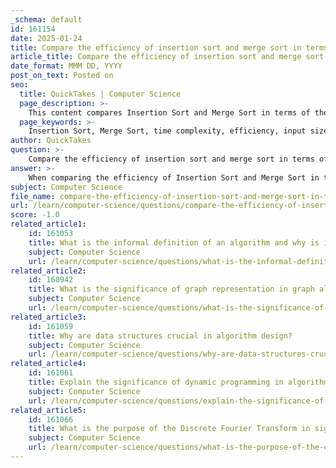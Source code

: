 ```yaml
---
_schema: default
id: 161154
date: 2025-01-24
title: Compare the efficiency of insertion sort and merge sort in terms of input size.
article_title: Compare the efficiency of insertion sort and merge sort in terms of input size.
date_format: MMM DD, YYYY
post_on_text: Posted on
seo:
  title: QuickTakes | Computer Science
  page_description: >-
    This content compares Insertion Sort and Merge Sort in terms of their efficiency, time complexities, and practical performance characteristics based on input size, providing insights into when each algorithm is preferable.
  page_keywords: >-
    Insertion Sort, Merge Sort, time complexity, efficiency, input size, best case, average case, worst case, small datasets, large datasets, sorting algorithms, hybrid approach, almost sorted data
author: QuickTakes
question: >-
    Compare the efficiency of insertion sort and merge sort in terms of input size.
answer: >-
    When comparing the efficiency of Insertion Sort and Merge Sort in terms of input size, several key factors come into play, particularly their time complexities and performance characteristics under different conditions.\n\n### Time Complexity\n1. **Insertion Sort**:\n   - **Best Case**: O(n) - This occurs when the input array is already sorted.\n   - **Average Case**: O(n²) - This is typical for randomly ordered arrays.\n   - **Worst Case**: O(n²) - This happens when the array is sorted in reverse order.\n\n2. **Merge Sort**:\n   - **Best Case**: O(n log n) - This is consistent across all cases due to the nature of the algorithm.\n   - **Average Case**: O(n log n) - The performance remains stable regardless of the input order.\n   - **Worst Case**: O(n log n) - Similar to the average case, it does not degrade with input order.\n\n### Performance Characteristics\n- **Insertion Sort** is generally more efficient for small datasets due to its low overhead. It performs well when the input size is small (typically n ≤ 43, as noted in the gathered information). For small arrays, the constant factors in the time complexity can make Insertion Sort faster than Merge Sort, despite its worse theoretical complexity.\n\n- **Merge Sort**, on the other hand, is preferred for larger datasets because its O(n log n) time complexity scales better as the input size increases. It consistently outperforms Insertion Sort on larger arrays, especially when the data is randomly ordered or significantly unsorted.\n\n### Practical Considerations\n- For very small arrays (e.g., n ≤ 43), it is often beneficial to implement a hybrid approach where Merge Sort is used for larger datasets, and Insertion Sort is applied for smaller subarrays. This can optimize performance by leveraging the strengths of both algorithms.\n\n- In scenarios where the data is "almost sorted" (e.g., only a few elements out of place), Insertion Sort can outperform Merge Sort significantly, as it can complete the sorting in linear time.\n\n### Conclusion\nIn summary, while Insertion Sort can be more efficient for small input sizes due to its lower overhead, Merge Sort is generally more efficient for larger datasets due to its O(n log n) time complexity. The choice between the two algorithms should consider the size of the input data and its initial order. For small datasets, Insertion Sort is often preferable, while for larger datasets, Merge Sort is the better choice.
subject: Computer Science
file_name: compare-the-efficiency-of-insertion-sort-and-merge-sort-in-terms-of-input-size.md
url: /learn/computer-science/questions/compare-the-efficiency-of-insertion-sort-and-merge-sort-in-terms-of-input-size
score: -1.0
related_article1:
    id: 161053
    title: What is the informal definition of an algorithm and why is it important in problem-solving?
    subject: Computer Science
    url: /learn/computer-science/questions/what-is-the-informal-definition-of-an-algorithm-and-why-is-it-important-in-problemsolving
related_article2:
    id: 160942
    title: What is the significance of graph representation in graph algorithms?
    subject: Computer Science
    url: /learn/computer-science/questions/what-is-the-significance-of-graph-representation-in-graph-algorithms
related_article3:
    id: 161059
    title: Why are data structures crucial in algorithm design?
    subject: Computer Science
    url: /learn/computer-science/questions/why-are-data-structures-crucial-in-algorithm-design
related_article4:
    id: 161061
    title: Explain the significance of dynamic programming in algorithm design.
    subject: Computer Science
    url: /learn/computer-science/questions/explain-the-significance-of-dynamic-programming-in-algorithm-design
related_article5:
    id: 161066
    title: What is the purpose of the Discrete Fourier Transform in signal processing?
    subject: Computer Science
    url: /learn/computer-science/questions/what-is-the-purpose-of-the-discrete-fourier-transform-in-signal-processing
---
```


&nbsp;